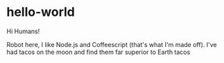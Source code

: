 # hello-world
Hi Humans!

Robot here, I like Node.js and Coffeescript (that's what I'm made off).
I've had tacos on the moon and find them far superior to Earth tacos
